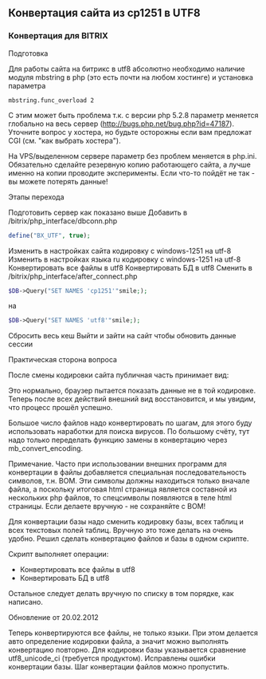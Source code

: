 Конвертация сайта из cp1251 в UTF8
--------------------
### Конвертация для BITRIX

Подготовка 

Для работы сайта на битрикс в utf8 абсолютно необходимо наличие модуля mbstring в php (это есть почти на любом хостинге) и установка параметра
```text
mbstring.func_overload 2
```


С этим может быть проблема т.к. с версии php 5.2.8 параметр меняется глобально на весь сервер (http://bugs.php.net/bug.php?id=47187). Уточните вопрос у хостера, но будьте осторожны если вам предложат CGI (см. "как выбрать хостера").

На VPS/выделенном сервере параметр без проблем меняется в php.ini. 
Обязательно сделайте резервную копию работающего сайта, а лучше именно на копии проводите эксперименты. Если что-то пойдёт не так - вы можете потерять данные! 


 

Этапы перехода 

Подготовить сервер как показано выше 
Добавить в /bitrix/php_interface/dbconn.php
```php
define("BX_UTF", true);
```
Изменить в настройках сайта кодировку с windows-1251 на utf-8 
Изменить в настройках языка ru кодировку с windows-1251 на utf-8 
Конвертировать все файлы в utf8 
Конвертировать БД в utf8 
Сменить в /bitrix/php_interface/after_connect.php
```php
$DB->Query("SET NAMES 'cp1251'"smile;);
```
на
```php
$DB->Query("SET NAMES 'utf8'"smile;);
```

Сбросить весь кеш 
Выйти и зайти на сайт чтобы обновить данные сессии 


Практическая сторона вопроса 

После смены кодировки сайта публичная часть принимает вид: 

 

Это нормально, браузер пытается показать данные не в той кодировке. Теперь после всех действий внешний вид восстановится, и мы увидим, что процесс прошёл успешно. 

Большое число файлов надо конвертировать по шагам, для этого буду использовать наработки для поиска вирусов. По большому счёту, тут надо только переделать функцию замены в конвертацию через mb_convert_encoding. 

Примечание. Часто при использовании внешних программ для конвертации в файлы добавляется специальная последовательность символов, т.н. BOM. Эти символы должны находиться только вначале файла, а поскольку итоговая html страница является составной из нескольких php файлов, то спецсимволы появляются в теле html страницы. Если делаете вручную - не сохраняйте с BOM! 

Для конвертации базы надо сменить кодировку базы, всех таблиц и всех текстовых полей таблиц. Вручную это тоже делать на очень удобно. Решил сделать конвертацию файлов и базы в одном скрипте. 

 

Скрипт выполняет операции: 
- Конвертировать все файлы в utf8
- Конвертировать БД в utf8


Остальное следует делать вручную по списку в том порядке, как написано. 

Обновление от 20.02.2012 

Теперь конвертируются все файлы, не только языки. При этом делается авто определение кодировки файла, а значит можно выполнять конвертацию повторно. 
Для кодировки базы указывается сравнение utf8_unicode_ci (требуется продуктом). 
Исправлены ошибки конвертации базы. 
Шаг конвертации файлов можно пропустить. 